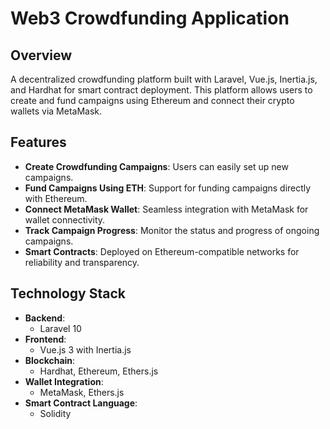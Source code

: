 # Web3 Crowdfunding Application

## Overview
A decentralized crowdfunding platform built with Laravel, Vue.js, Inertia.js, and Hardhat for smart contract deployment. This platform allows users to create and fund campaigns using Ethereum and connect their crypto wallets via MetaMask.

## Features
- **Create Crowdfunding Campaigns**: Users can easily set up new campaigns.
- **Fund Campaigns Using ETH**: Support for funding campaigns directly with Ethereum.
- **Connect MetaMask Wallet**: Seamless integration with MetaMask for wallet connectivity.
- **Track Campaign Progress**: Monitor the status and progress of ongoing campaigns.
- **Smart Contracts**: Deployed on Ethereum-compatible networks for reliability and transparency.

## Technology Stack
- **Backend**: 
  - Laravel 10
- **Frontend**: 
  - Vue.js 3 with Inertia.js
- **Blockchain**: 
  - Hardhat, Ethereum, Ethers.js
- **Wallet Integration**: 
  - MetaMask, Ethers.js
- **Smart Contract Language**: 
  - Solidity

